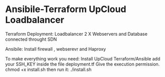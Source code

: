 # Ansibile-Terraform UpCloud Loadbalancer

Terraform 
Deployment: Loadbalancer 2 X Webservers and Database connected throught SDN 

Ansibile:
Install firewall , webserevr and Haproxy 

To make everything work you need:
Install UpCloud Terraform/Ansible 
add your SSH_KEY inside the file deployment.tf
Give the execution permission.
chmod +x install.sh
then run it:
./install.sh

 
